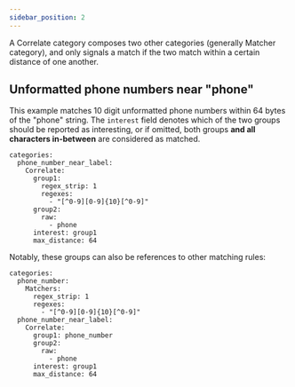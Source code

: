 ```yaml
---
sidebar_position: 2
---
```

A Correlate category composes two other categories (generally Matcher category), and only signals a match if the two match within a certain distance of one another.

## Unformatted phone numbers near "phone"
This example matches 10 digit unformatted phone numbers within 64 bytes of the "phone" string. The `interest` field denotes which of the two groups should be reported as interesting, or if omitted, both groups **and all characters in-between** are considered as matched.

```
categories:
  phone_number_near_label:
    Correlate:
      group1:
        regex_strip: 1
        regexes:
          - "[^0-9][0-9]{10}[^0-9]"
      group2:
        raw:
          - phone
      interest: group1
      max_distance: 64
```

Notably, these groups can also be references to other matching rules:

```
categories:
  phone_number:
    Matchers:
      regex_strip: 1
      regexes:
        - "[^0-9][0-9]{10}[^0-9]"
  phone_number_near_label:
    Correlate:
      group1: phone_number
      group2:
        raw:
          - phone
      interest: group1
      max_distance: 64
```

